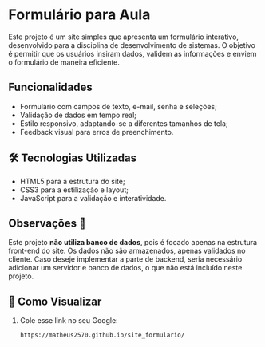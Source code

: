 # Formulário para Aula

Este projeto é um site simples que apresenta um formulário interativo, desenvolvido para a disciplina de desenvolvimento de sistemas. O objetivo é permitir que os usuários insiram dados, validem as informações e enviem o formulário de maneira eficiente.

## Funcionalidades

- Formulário com campos de texto, e-mail, senha e seleções;
- Validação de dados em tempo real;
- Estilo responsivo, adaptando-se a diferentes tamanhos de tela;
- Feedback visual para erros de preenchimento.

## 🛠️ Tecnologias Utilizadas 

- HTML5 para a estrutura do site;
- CSS3 para a estilização e layout;
- JavaScript para a validação e interatividade.

## Observações 👀

Este projeto **não utiliza banco de dados**, pois é focado apenas na estrutura front-end do site. Os dados não são armazenados, apenas validados no cliente. Caso deseje implementar a parte de backend, seria necessário adicionar um servidor e banco de dados, o que não está incluído neste projeto.

## 📌 Como Visualizar

1. Cole esse link no seu Google:
   ```bash
   https://matheus2570.github.io/site_formulario/





